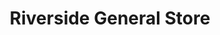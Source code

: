 ---
title: "Riverside General Store"
url: /sioux-city/riverside-general-store/
shop: convenience
---